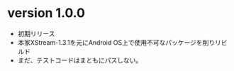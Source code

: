 # version 1.0.0 #
  * 初期リリース
  * 本家XStream-1.3.1を元にAndroid OS上で使用不可なパッケージを削りリビルド
  * まだ、テストコードはまともにパスしない。